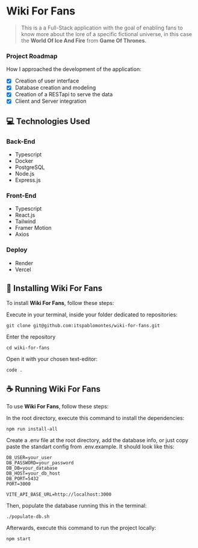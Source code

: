 # Wiki For Fans



> This is a a Full-Stack application with the goal of enabling fans to know more about the lore of a specific fictional universe, in this case the **World Of Ice And Fire** from **Game Of Thrones**.

### Project Roadmap

How I approached the development of the application:

- [x] Creation of user interface
- [x] Database creation and modeling
- [x] Creation of a RESTapi to serve the data
- [x] Client and Server integration

## 💻 Technologies Used

### Back-End

- Typescript
- Docker
- PostgreSQL
- Node.js
- Express.js

### Front-End

- Typescript
- React.js
- Tailwind
- Framer Motion
- Axios

### Deploy

- Render
- Vercel

## 🚀 Installing **Wiki For Fans**

To install **Wiki For Fans**, follow these steps:

Execute in your terminal, inside your folder dedicated to repositories:

```
git clone git@github.com:itspablomontes/wiki-for-fans.git
```

Enter the repository

```
cd wiki-for-fans
```

Open it with your chosen text-editor:

```
code .
```

## ☕ Running **Wiki For Fans**

To use **Wiki For Fans**, follow these steps:

In the root directory, execute this command to install the dependencies:

```
npm run install-all
```

Create a .env file at the root directory, add the database info, or just copy paste the standart config from .env.example. It should look like this:

```
DB_USER=your_user
DB_PASSWORD=your_password
DB_DB=your_database
DB_HOST=your_db_host
DB_PORT=5432
PORT=3000

VITE_API_BASE_URL=http://localhost:3000
```

Then, populate the database running this in the terminal:

```
./populate-db.sh
```

Afterwards, execute this command to run the project locally:

```
npm start
```

